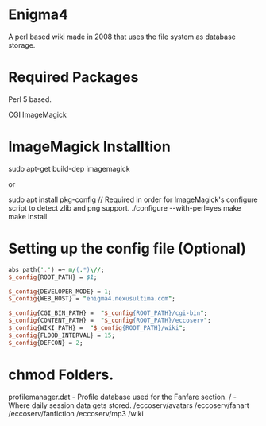 # Enigma4

A perl based wiki made in 2008 that uses the file system as database storage.

# Required Packages

Perl 5 based.

CGI
ImageMagick

# ImageMagick Installtion

sudo apt-get build-dep imagemagick

or

sudo apt install pkg-config // Required in order for ImageMagick's configure script to detect zlib and png support.
./configure --with-perl=yes
make
make install

# Setting up the config file (Optional)

```perl
abs_path('.') =~ m/(.*)\//;
$_config{ROOT_PATH} = $1;

$_config{DEVELOPER_MODE} = 1;
$_config{WEB_HOST} = "enigma4.nexusultima.com";

$_config{CGI_BIN_PATH} =  "$_config{ROOT_PATH}/cgi-bin";
$_config{CONTENT_PATH} =  "$_config{ROOT_PATH}/eccoserv";
$_config{WIKI_PATH} =  "$_config{ROOT_PATH}/wiki";
$_config{FLOOD_INTERVAL} = 15;
$_config{DEFCON} = 2;
```

# chmod Folders.

profilemanager.dat - Profile database used for the Fanfare section.
/ - Where daily session data gets stored.
/eccoserv/avatars
/eccoserv/fanart
/eccoserv/fanfiction
/eccoserv/mp3
/wiki
